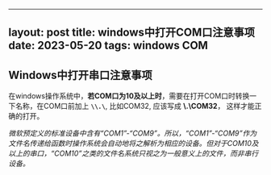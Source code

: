 
---
layout: post
title: windows中打开COM口注意事项
date: 2023-05-20
tags: windows COM
---


## **Windows中打开串口注意事项**

在windows操作系统中，**若COM口为10及以上时**，需要在打开COM口时转换一下名称，在COM口前加上 **`\\.\`**, 比如COM32, 应该写成 **\\.\COM32**， 这样才能正确的打开。

*微软预定义的标准设备中含有“COM1”-“COM9”。所以，“COM1”-“COM9”作为文件名传递给函数时操作系统会自动地将之解析为相应的设备。但对于COM10及以上的串口，“COM10”之类的文件名系统只视之为一般意义上的文件，而非串行设备。*
